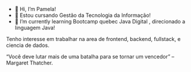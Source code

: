 - 👋 Hi, I’m Pamela!
- 👀 Estou cursando Gestão da Tecnologia da Informação!
- 🌱 I’m currently learning  Bootcamp  quebec Java Digital , direcionado a linguagem Java!

Tenho interesse em trabalhar na area de frontend, backend, fullstack, e ciencia de dados.

“Você deve lutar mais de uma batalha para se tornar um vencedor” – Margaret Thatcher.

<!---
BBpamy/BBpamy is a ✨ special ✨ repository because its `README.md` (this file) appears on your GitHub profile.
You can click the Preview link to take a look at your changes.
--->
